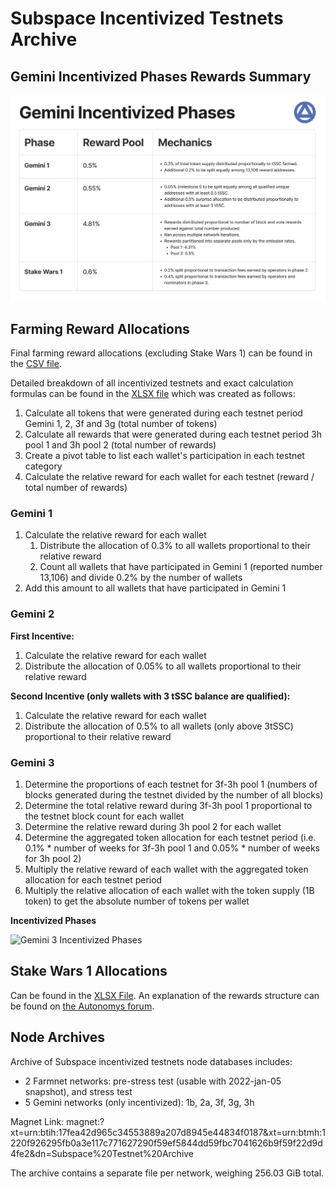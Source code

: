 # Subspace Incentivized Testnets Archive
## Gemini Incentivized Phases Rewards Summary
![Gemini Incentivized Phases Rewards Summary](<Gemini Incentivized Phases.png>)
## Farming Reward Allocations
Final farming reward allocations (excluding Stake Wars 1) can be found in the [CSV file](https://github.com/subspace/incentivized-testnets/blob/main/Final_farming_rewards.csv).

Detailed breakdown of all incentivized testnets and exact calculation formulas can be found in the [XLSX file](https://github.com/subspace/incentivized-testnets/blob/main/Subspace%20Testnet%20Token%20Distribution%20List_calculations_FINAL.xlsx) which was created as follows:
1. Calculate all tokens that were generated during each testnet period Gemini 1, 2, 3f and 3g  (total number of tokens)
2. Calculate all rewards that were generated during each testnet period 3h pool 1 and 3h pool 2  (total number of rewards)
3. Create a pivot table to list each wallet's participation in each testnet category
4. Calculate the relative reward for each wallet for each testnet (reward / total number of rewards)
   
### Gemini 1
1. Calculate the relative reward for each wallet
    1. Distribute the allocation of 0.3% to all wallets proportional to their relative reward
    2. Count all wallets that have participated in Gemini 1 (reported number 13,106) and divide 0.2% by the number of wallets
2. Add this amount to all wallets that have participated in Gemini 1
   
### Gemini 2
**First Incentive:**
1. Calculate the relative reward for each wallet
2. Distribute the allocation of 0.05% to all wallets proportional to their relative reward

**Second Incentive (only wallets with 3 tSSC balance are qualified):**
1. Calculate the relative reward for each wallet
2. Distribute the allocation of 0.5% to all wallets (only above 3tSSC) proportional to their relative reward

### Gemini 3
1. Determine the proportions of each testnet for 3f-3h pool 1 (numbers of blocks generated during the testnet divided by the number of all blocks)
2. Determine the total relative reward during 3f-3h pool 1 proportional to the testnet block count for each wallet
3. Determine the relative reward during 3h pool 2 for each wallet
4. Determine the aggregated token allocation for each testnet period (i.e. 0.1% * number of weeks for 3f-3h pool 1 and 0.05% * number of weeks for 3h pool 2)
5. Multiply the relative reward of each wallet with the aggregated token allocation for each testnet period
6. Multiply the relative allocation of each wallet with the token supply (1B token) to get the absolute number of tokens per wallet

**Incentivized Phases**

![Gemini 3 Incentivized Phases](<Testnet Reward Phases.png>)

## Stake Wars 1 Allocations
Can be found in the [XLSX File](https://github.com/subspace/incentivized-testnets/blob/main/Stake%20Wars%201.xlsx). An explanation of the rewards structure can be found on [the Autonomys forum](https://forum.autonomys.xyz/t/stake-wars-introduction/2060#rewards-9).

## Node Archives
Archive of Subspace incentivized testnets node databases includes:
- 2 Farmnet networks: pre-stress test (usable with 2022-jan-05 snapshot), and stress test
- 5 Gemini networks (only incentivized): 1b, 2a, 3f, 3g, 3h

Magnet Link:
magnet:?xt=urn:btih:17fea42d965c34553889a207d8945e44834f0187&xt=urn:btmh:1220f926295fb0a3e117c771627290f59ef5844dd59fbc7041626b9f59f22d9d4fe2&dn=Subspace%20Testnet%20Archive

The archive contains a separate file per network, weighing 256.03 GiB total.
